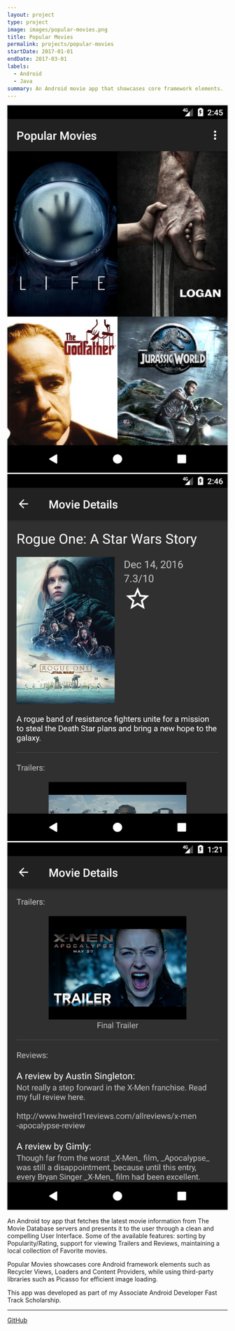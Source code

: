```yaml
---
layout: project
type: project
image: images/popular-movies.png
title: Popular Movies
permalink: projects/popular-movies
startDate: 2017-01-01
endDate: 2017-03-01
labels:
  - Android
  - Java
summary: An Android movie app that showcases core framework elements.
---
```


<div class="ui segment">
  <div class="ui three column grid">
    <div class="column">
      <a href="https://raw.githubusercontent.com/KSmanis/PopularMovies/assets/screenshots/screenshot_1.png"><img class="ui rounded image" src="https://raw.githubusercontent.com/KSmanis/PopularMovies/assets/screenshots/screenshot_1.png"></a>
    </div>
    <div class="column">
      <a href="https://raw.githubusercontent.com/KSmanis/PopularMovies/assets/screenshots/screenshot_2.png"><img class="ui rounded image" src="https://raw.githubusercontent.com/KSmanis/PopularMovies/assets/screenshots/screenshot_2.png"></a>
    </div>
    <div class="column">
      <a href="https://raw.githubusercontent.com/KSmanis/PopularMovies/assets/screenshots/screenshot_3.png"><img class="ui rounded image" src="https://raw.githubusercontent.com/KSmanis/PopularMovies/assets/screenshots/screenshot_3.png"></a>
    </div>
  </div>
</div>

An Android toy app that fetches the latest movie information from The Movie Database servers and presents it to the user through a clean and compelling User Interface. Some of the available features: sorting by Popularity/Rating, support for viewing Trailers and Reviews, maintaining a local collection of Favorite movies.

Popular Movies showcases core Android framework elements such as Recycler Views, Loaders and Content Providers, while using third-party libraries such as Picasso for efficient image loading.

This app was developed as part of my Associate Android Developer Fast Track Scholarship.

<hr/>

[<i class="github icon"></i>GitHub](https://github.com/KSmanis/PopularMovies)
